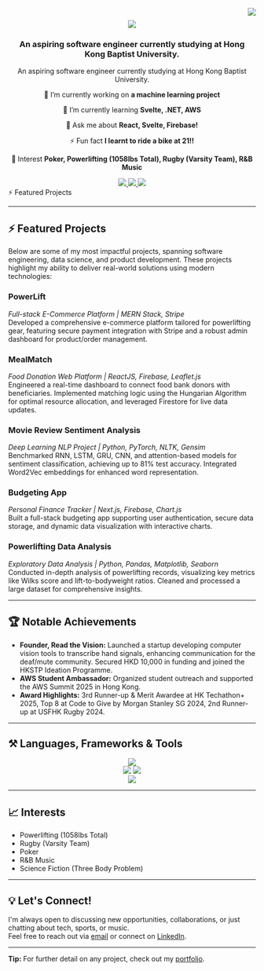 <img align="right" src="https://visitor-badge.laobi.icu/badge?page_id=cdfelixj.cdfelixj" /> <h1 align="center"> <img src="https://readme-typing-svg.herokuapp.com/?font=Righteous&size=35&center=true&vCenter=true&width=500&height=70&duration=2000&lines=Hello+There!+👋;+I'm+Felix+Pangestu!;" /> </h1> <h3 align="center">An aspiring software engineer currently studying at Hong Kong Baptist University.</h3>
<div align="center">



An aspiring software engineer currently studying at Hong Kong Baptist University.


 🔭 I’m currently working on **a machine learning project**
 
 🌱 I’m currently learning **Svelte, .NET, AWS**

 💬 Ask me about **React, Svelte, Firebase!**

 ⚡ Fun fact **I learnt to ride a bike at 21!!**
 
 🎈 Interest **Poker, Powerlifting (1058lbs Total), Rugby (Varsity Team), R&B Music**


</div> <div align="center"> <a href="mailto:cd.felixj@gmail.com"> <img src="https://img.shields.io/badge/Gmail-333333?style=for-the-badge&logo=gmail&logoColor=red" /> </a> <a href="https://www.linkedin.com/in/jfelixpangestu/" target="_blank"> <img src="https://img.shields.io/badge/LinkedIn-0077B5?style=for-the-badge&logo=linkedin&logoColor=white" target="_blank" /> </a> <a href="https://cdfelixj.netlify.app/" target="_blank"> <img src="https://img.shields.io/badge/Portfolio-FF5722?style=for-the-badge&logo=todoist&logoColor=white" target="_blank" /> </a> </div>
⚡ Featured Projects
 
  
    
  
  
    
  
  
    
  


---

## ⚡ Featured Projects

Below are some of my most impactful projects, spanning software engineering, data science, and product development. These projects highlight my ability to deliver real-world solutions using modern technologies:

### **PowerLift**  
*Full-stack E-Commerce Platform | MERN Stack, Stripe*  
Developed a comprehensive e-commerce platform tailored for powerlifting gear, featuring secure payment integration with Stripe and a robust admin dashboard for product/order management.

### **MealMatch**  
*Food Donation Web Platform | ReactJS, Firebase, Leaflet.js*  
Engineered a real-time dashboard to connect food bank donors with beneficiaries. Implemented matching logic using the Hungarian Algorithm for optimal resource allocation, and leveraged Firestore for live data updates.

### **Movie Review Sentiment Analysis**  
*Deep Learning NLP Project | Python, PyTorch, NLTK, Gensim*  
Benchmarked RNN, LSTM, GRU, CNN, and attention-based models for sentiment classification, achieving up to 81% test accuracy. Integrated Word2Vec embeddings for enhanced word representation.

### **Budgeting App**  
*Personal Finance Tracker | Next.js, Firebase, Chart.js*  
Built a full-stack budgeting app supporting user authentication, secure data storage, and dynamic data visualization with interactive charts.

### **Powerlifting Data Analysis**  
*Exploratory Data Analysis | Python, Pandas, Matplotlib, Seaborn*  
Conducted in-depth analysis of powerlifting records, visualizing key metrics like Wilks score and lift-to-bodyweight ratios. Cleaned and processed a large dataset for comprehensive insights.

---

## 🏆 Notable Achievements

- **Founder, Read the Vision:** Launched a startup developing computer vision tools to transcribe hand signals, enhancing communication for the deaf/mute community. Secured HKD 10,000 in funding and joined the HKSTP Ideation Programme.
- **AWS Student Ambassador:** Organized student outreach and supported the AWS Summit 2025 in Hong Kong.
- **Award Highlights:** 3rd Runner-up & Merit Awardee at HK Techathon+ 2025, Top 8 at Code to Give by Morgan Stanley SG 2024, 2nd Runner-up at USFHK Rugby 2024.

---

## ⚒️ Languages, Frameworks & Tools

<div align="center"> <img src="https://skillicons.dev/icons?i=python,c,cs,java,c,r" /><br> <img src="https://skillicons.dev/icons?i=react,bootstrap,svelte,nextjs,html,css,js,ts,nodejs,express,flask,tailwind,dotnet" /> <img src="https://skillicons.dev/icons?i=aws,azure,firebase,mongodb,mysql" /><br> <img src="https://skillicons.dev/icons?i=vscode,visualstudio,github,git,ps,tailwind,r" /> </div>


---

## 📈 Interests

- Powerlifting (1058lbs Total)
- Rugby (Varsity Team)
- Poker
- R&B Music
- Science Fiction (Three Body Problem)

---

## 💡 Let's Connect!

I'm always open to discussing new opportunities, collaborations, or just chatting about tech, sports, or music.  
Feel free to reach out via [email](mailto:cd.felixj@gmail.com) or connect on [LinkedIn](https://www.linkedin.com/in/jfelixpangestu/).

---

**Tip:** For further detail on any project, check out my [portfolio](https://cdfelixj.netlify.app/).
